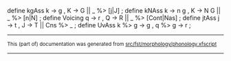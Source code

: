 

define kgAss k -> g   , K -> G   || _ %> [j|J] ;
define kNAss k -> n g , K -> N G || _ %> [n|N] ;
define Voicing q -> r , Q -> R || _ %> [Cont|Nas] ;
define jtAss j -> t , J -> T || Cns %> _ ;
define UvAss k %> g -> g , q %> g -> r ;

* * *

<small>This (part of) documentation was generated from [src/fst/morphology/phonology.xfscript](https://github.com/giellalt/lang-iku/blob/main/src/fst/morphology/phonology.xfscript)</small>

---

